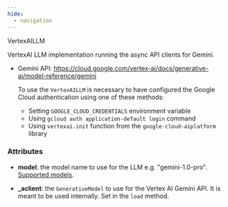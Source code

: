 ```yaml
---
hide:
  - navigation
---
```

VertexAILLM


VertexAI LLM implementation running the async API clients for Gemini.



- Gemini API: https://cloud.google.com/vertex-ai/docs/generative-ai/model-reference/gemini

    To use the `VertexAILLM` is necessary to have configured the Google Cloud authentication
    using one of these methods:

    - Setting `GOOGLE_CLOUD_CREDENTIALS` environment variable
    - Using `gcloud auth application-default login` command
    - Using `vertexai.init` function from the `google-cloud-aiplatform` library





### Attributes

- **model**: the model name to use for the LLM e.g. "gemini-1.0-pro". [Supported models](https://cloud.google.com/vertex-ai/generative-ai/docs/learn/models).

- **_aclient**: the `GenerativeModel` to use for the Vertex AI Gemini API. It is meant  to be used internally. Set in the `load` method.








